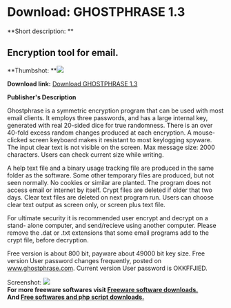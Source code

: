 # Download: GHOSTPHRASE 1.3

**Short description: **

## Encryption tool for email.

  
**Thumbshot: **![](http://www.freewarefiles.com/screenshot/ghostphrase_md.gif)   
  
**Download link:** [Download GHOSTPHRASE 1.3](http://freesoftwares.boysofts.com/GHOSTPHRASE_program_15853.html)  
  

**Publisher's Description**  
  

Ghostphrase is a symmetric encryption program that can be used with most email
clients. It employs three passwords, and has a large internal key, generated
with real 20-sided dice for true randomness. There is an over 40-fold excess
random changes produced at each encryption. A mouse-clicked screen keyboard
makes it resistant to most keylogging spyware. The input clear text is not
visible on the screen. Max message size: 2000 characters. Users can check
current size while writing.

A help text file and a binary usage tracking file are produced in the same
folder as the software. Some other temporary files are produced, but not seen
normally. No cookies or similar are planted. The program does not access email
or internet by itself. Crypt files are deleted if older that two days. Clear
text files are deleted on next program run. Users can choose clear text output
as screen only, or screen plus text file.

For ultimate security it is recommended user encrypt and decrypt on a stand-
alone computer, and send/recieve using another computer. Please remove the
.dat or .txt extensions that some email programs add to the crypt file, before
decryption.

Free version is about 800 bit, payware about 49000 bit key size. Free version
User password changes frequently, posted on www.ghostphrase.com. Current
version User password is OKKFFJIED.

  
  
Screenshot: ![](http://www.freewarefiles.com/screenshot/ghostphrase.gif)  
**For more freeware softwares visit [Freeware software downloads.](http://freesoftwares.boysofts.com/)**   
**And [Free softwares and php script downloads.](http://www.boysofts.com/)**

